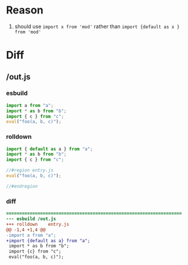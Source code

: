# Reason
1. should use `import x from 'mod'` rather than `import {default as x } from 'mod'`
# Diff
## /out.js
### esbuild
```js
import a from "a";
import * as b from "b";
import { c } from "c";
eval("foo(a, b, c)");
```
### rolldown
```js
import { default as a } from "a";
import * as b from "b";
import { c } from "c";

//#region entry.js
eval("foo(a, b, c)");

//#endregion
```
### diff
```diff
===================================================================
--- esbuild	/out.js
+++ rolldown	entry.js
@@ -1,4 +1,4 @@
-import a from "a";
+import {default as a} from "a";
 import * as b from "b";
 import {c} from "c";
 eval("foo(a, b, c)");

```